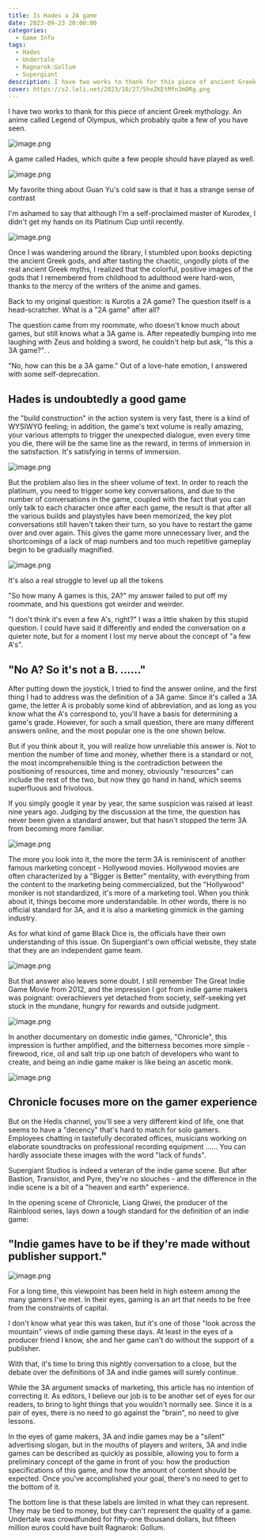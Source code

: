 ```yaml
---
title: Is Hades a 2A game
date: 2023-09-23 20:00:00
categories:
  - Game Info
tags:
  - Hades
  - Undertale
  - Ragnarok:Gollum
  - Supergiant
description: I have two works to thank for this piece of ancient Greek mythology. An anime called Legend of Olympus, which probably quite a few of you have seen
cover: https://s2.loli.net/2023/10/27/5hxZKEtMfn3mDRg.png
---
```


I have two works to thank for this piece of ancient Greek mythology. An anime called Legend of Olympus, which probably quite a few of you have seen.

![image.png](https://s2.loli.net/2023/10/27/bswR7oaPxq1UAJS.png)

A game called Hades, which quite a few people should have played as well.

![image.png](https://s2.loli.net/2023/10/27/5hxZKEtMfn3mDRg.png)

My favorite thing about Guan Yu's cold saw is that it has a strange sense of contrast

I'm ashamed to say that although I'm a self-proclaimed master of Kurodex, I didn't get my hands on its Platinum Cup until recently.

![image.png](https://s2.loli.net/2023/10/27/QHsgkqLTPMzUate.png)

Once I was wandering around the library, I stumbled upon books depicting the ancient Greek gods, and after tasting the chaotic, ungodly plots of the real ancient Greek myths, I realized that the colorful, positive images of the gods that I remembered from childhood to adulthood were hard-won, thanks to the mercy of the writers of the anime and games.

Back to my original question: is Kurotis a 2A game? The question itself is a head-scratcher. What is a "2A game" after all?

The question came from my roommate, who doesn't know much about games, but still knows what a 3A game is. After repeatedly bumping into me laughing with Zeus and holding a sword, he couldn't help but ask, "Is this a 3A game?". .

"No, how can this be a 3A game." Out of a love-hate emotion, I answered with some self-deprecation.


## Hades is undoubtedly a good game 

the "build construction" in the action system is very fast, there is a kind of WYSIWYG feeling; in addition, the game's text volume is really amazing, your various attempts to trigger the unexpected dialogue, even every time you die, there will be the same line as the reward, in terms of immersion in the satisfaction. It's satisfying in terms of immersion.

![image.png](https://s2.loli.net/2023/10/27/ewohk8B3U1aDIQS.png)

But the problem also lies in the sheer volume of text. In order to reach the platinum, you need to trigger some key conversations, and due to the number of conversations in the game, coupled with the fact that you can only talk to each character once after each game, the result is that after all the various builds and playstyles have been memorized, the key plot conversations still haven't taken their turn, so you have to restart the game over and over again. This gives the game more unnecessary liver, and the shortcomings of a lack of map numbers and too much repetitive gameplay begin to be gradually magnified.

![image.png](https://s2.loli.net/2023/10/27/JW4xMT5KEXjLVU2.png)

It's also a real struggle to level up all the tokens

"So how many A games is this, 2A?" my answer failed to put off my roommate, and his questions got weirder and weirder.

"I don't think it's even a few A's, right?" I was a little shaken by this stupid question. I could have said it differently and ended the conversation on a quieter note, but for a moment I lost my nerve about the concept of "a few A's".


## "No A? So it's not a B. ......"

After putting down the joystick, I tried to find the answer online, and the first thing I had to address was the definition of a 3A game. Since it's called a 3A game, the letter A is probably some kind of abbreviation, and as long as you know what the A's correspond to, you'll have a basis for determining a game's grade. However, for such a small question, there are many different answers online, and the most popular one is the one shown below.

But if you think about it, you will realize how unreliable this answer is. Not to mention the number of time and money, whether there is a standard or not, the most incomprehensible thing is the contradiction between the positioning of resources, time and money, obviously "resources" can include the rest of the two, but now they go hand in hand, which seems superfluous and frivolous.

If you simply google it year by year, the same suspicion was raised at least nine years ago. Judging by the discussion at the time, the question has never been given a standard answer, but that hasn't stopped the term 3A from becoming more familiar.

![image.png](https://s2.loli.net/2023/10/27/myul9xzVjMsehLA.png)

The more you look into it, the more the term 3A is reminiscent of another famous marketing concept - Hollywood movies. Hollywood movies are often characterized by a "Bigger is Better" mentality, with everything from the content to the marketing being commercialized, but the "Hollywood" moniker is not standardized, it's more of a marketing tool. When you think about it, things become more understandable. In other words, there is no official standard for 3A, and it is also a marketing gimmick in the gaming industry.

As for what kind of game Black Dice is, the officials have their own understanding of this issue. On Supergiant's own official website, they state that they are an independent game team.

![image.png](https://s2.loli.net/2023/10/27/SU4lG1wq7cnREva.png)

But that answer also leaves some doubt. I still remember The Great Indie Game Movie from 2012, and the impression I got from indie game makers was poignant: overachievers yet detached from society, self-seeking yet stuck in the mundane, hungry for rewards and outside judgment.

![image.png](https://s2.loli.net/2023/10/27/DJ1uzsNEheCiMpP.png)

In another documentary on domestic indie games, "Chronicle", this impression is further amplified, and the bitterness becomes more simple - firewood, rice, oil and salt trip up one batch of developers who want to create, and being an indie game maker is like being an ascetic monk.

![image.png](https://s2.loli.net/2023/10/27/7Gcek1wsxIqutWo.png)


## Chronicle focuses more on the gamer experience

But on the Hedis channel, you'll see a very different kind of life, one that seems to have a "decency" that's hard to match for solo gamers. Employees chatting in tastefully decorated offices, musicians working on elaborate soundtracks on professional recording equipment ...... You can hardly associate these images with the word "lack of funds".

Supergiant Studios is indeed a veteran of the indie game scene. But after Bastion, Transistor, and Pyre, they're no slouches - and the difference in the indie scene is a bit of a "heaven and earth" experience.

In the opening scene of Chronicle, Liang Qiwei, the producer of the Rainblood series, lays down a tough standard for the definition of an indie game:


## "Indie games have to be if they're made without publisher support."

![image.png](https://s2.loli.net/2023/10/27/lxw915ERONLHAyQ.png)

For a long time, this viewpoint has been held in high esteem among the many gamers I've met. In their eyes, gaming is an art that needs to be free from the constraints of capital.

I don't know what year this was taken, but it's one of those "look across the mountain" views of indie gaming these days. At least in the eyes of a producer friend I know, she and her game can't do without the support of a publisher.

With that, it's time to bring this nightly conversation to a close, but the debate over the definitions of 3A and indie games will surely continue.

While the 3A argument smacks of marketing, this article has no intention of correcting it. As editors, I believe our job is to be another set of eyes for our readers, to bring to light things that you wouldn't normally see. Since it is a pair of eyes, there is no need to go against the "brain", no need to give lessons.

In the eyes of game makers, 3A and indie games may be a "silent" advertising slogan, but in the mouths of players and writers, 3A and indie games can be described as quickly as possible, allowing you to form a preliminary concept of the game in front of you: how the production specifications of this game, and how the amount of content should be expected. Once you've accomplished your goal, there's no need to get to the bottom of it.

The bottom line is that these labels are limited in what they can represent. They may be tied to money, but they can't represent the quality of a game. Undertale was crowdfunded for fifty-one thousand dollars, but fifteen million euros could have built Ragnarok: Gollum.
